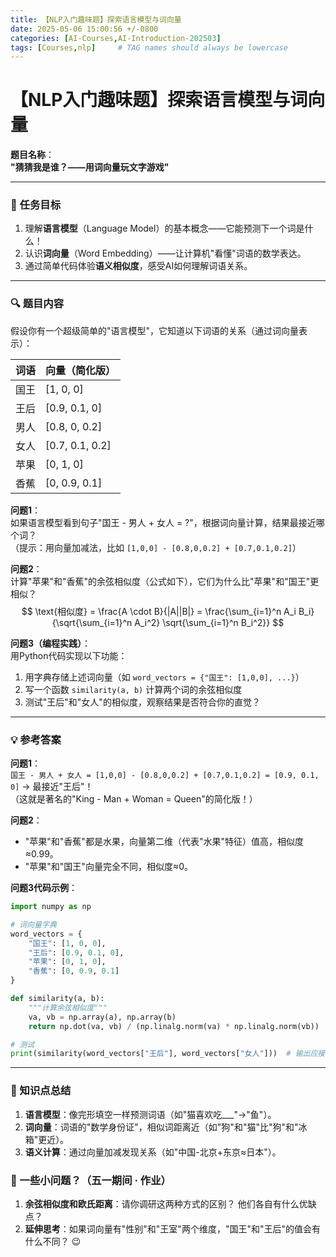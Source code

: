```yaml
---
title: 【NLP入门趣味题】探索语言模型与词向量
date: 2025-05-06 15:00:56 +/-0800
categories: [AI-Courses,AI-Introduction-202503]
tags: [Courses,nlp]     # TAG names should always be lowercase
---
```


# **【NLP入门趣味题】探索语言模型与词向量**

**题目名称**：  
**"猜猜我是谁？——用词向量玩文字游戏"**  

---

### **🎯 任务目标**  
1. 理解**语言模型**（Language Model）的基本概念——它能预测下一个词是什么！  
2. 认识**词向量**（Word Embedding）——让计算机"看懂"词语的数学表达。  
3. 通过简单代码体验**语义相似度**，感受AI如何理解词语关系。  

---

### **🔍 题目内容**  
假设你有一个超级简单的"语言模型"，它知道以下词语的关系（通过词向量表示）：  

| 词语 | 向量（简化版）  |
| ---- | --------------- |
| 国王 | [1, 0, 0]       |
| 王后 | [0.9, 0.1, 0]   |
| 男人 | [0.8, 0, 0.2]   |
| 女人 | [0.7, 0.1, 0.2] |
| 苹果 | [0, 1, 0]       |
| 香蕉 | [0, 0.9, 0.1]   |

**问题1**：  
如果语言模型看到句子"国王 - 男人 + 女人 = ?"，根据词向量计算，结果最接近哪个词？  
（提示：用向量加减法，比如 `[1,0,0] - [0.8,0,0.2] + [0.7,0.1,0.2]`）  

**问题2**：  
计算"苹果"和"香蕉"的余弦相似度（公式如下），它们为什么比"苹果"和"国王"更相似？  
$$
\text{相似度} = \frac{A \cdot B}{|A||B|} = \frac{\sum_{i=1}^n A_i B_i}{\sqrt{\sum_{i=1}^n A_i^2} \sqrt{\sum_{i=1}^n B_i^2}}
$$





**问题3（编程实践）**：  
用Python代码实现以下功能：  

1. 用字典存储上述词向量（如 `word_vectors = {"国王": [1,0,0], ...}`）  
2. 写一个函数 `similarity(a, b)` 计算两个词的余弦相似度  
3. 测试"王后"和"女人"的相似度，观察结果是否符合你的直觉？  

---

### **💡 参考答案**  
**问题1**：  
`国王 - 男人 + 女人 = [1,0,0] - [0.8,0,0.2] + [0.7,0.1,0.2] = [0.9, 0.1, 0]` → 最接近"王后"！  
（这就是著名的"King - Man + Woman = Queen"的简化版！）  

**问题2**：  

- "苹果"和"香蕉"都是水果，向量第二维（代表"水果"特征）值高，相似度≈0.99。  
- "苹果"和"国王"向量完全不同，相似度≈0。  

**问题3代码示例**：  
```python
import numpy as np

# 词向量字典
word_vectors = {
    "国王": [1, 0, 0],
    "王后": [0.9, 0.1, 0],
    "苹果": [0, 1, 0],
    "香蕉": [0, 0.9, 0.1]
}

def similarity(a, b):
    """计算余弦相似度"""
    va, vb = np.array(a), np.array(b)
    return np.dot(va, vb) / (np.linalg.norm(va) * np.linalg.norm(vb))

# 测试
print(similarity(word_vectors["王后"], word_vectors["女人"]))  # 输出应接近0.98
```

---

### **🌟 知识点总结**  
1. **语言模型**：像完形填空一样预测词语（如"猫喜欢吃___"→"鱼"）。  
2. **词向量**：词语的"数学身份证"，相似词距离近（如"狗"和"猫"比"狗"和"冰箱"更近）。  
3. **语义计算**：通过向量加减发现关系（如"中国-北京+东京≈日本"）。  

### **🌟 一些小问题？（五一期间 · 作业）**

1. **余弦相似度和欧氏距离**：请你调研这两种方式的区别？  他们各自有什么优缺点？
2. **延伸思考**：如果词向量有"性别"和"王室"两个维度，"国王"和"王后"的值会有什么不同？ 😉

